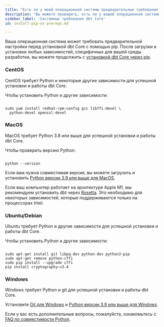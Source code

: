 ```yaml
---
title: "Есть ли у моей операционной системы предварительные требования?"
description: "Вы можете проверить, есть ли у вашей операционной системы предварительные требования для установки dbt Core."
sidebar_label: 'Системные требования dbt Core'
id: install-pip-os-prereqs.md

---
```


Ваша операционная система может требовать предварительной настройки перед установкой dbt Core с помощью pip. После загрузки и установки любых зависимостей, специфичных для вашей среды разработки, вы можете продолжить с [установкой dbt Core через pip](/docs/core/pip-install).

### CentOS

CentOS требует Python и некоторые другие зависимости для успешной установки и работы dbt Core.

Чтобы установить Python и другие зависимости:

```shell

sudo yum install redhat-rpm-config gcc libffi-devel \
  python-devel openssl-devel

```

### MacOS

MacOS требует Python 3.8 или выше для успешной установки и работы dbt Core.

Чтобы проверить версию Python:

```shell

python --version

```

Если вам нужна совместимая версия, вы можете загрузить и установить [Python версии 3.9 или выше для MacOS](https://www.python.org/downloads/macos).

Если ваш компьютер работает на архитектуре Apple M1, мы рекомендуем установить dbt через [Rosetta](https://support.apple.com/en-us/HT211861). Это необходимо для некоторых зависимостей, которые поддерживаются только на процессорах Intel.

### Ubuntu/Debian

Ubuntu требует Python и другие зависимости для успешной установки и работы dbt Core.

Чтобы установить Python и другие зависимости:

```shell

sudo apt-get install git libpq-dev python-dev python3-pip
sudo apt-get remove python-cffi
sudo pip install --upgrade cffi
pip install cryptography~=3.4

```

### Windows

Windows требует Python и git для успешной установки и работы dbt Core.

Установите [Git для Windows](https://git-scm.com/downloads) и [Python версии 3.9 или выше для Windows](https://www.python.org/downloads/windows/).

Если у вас есть дополнительные вопросы, пожалуйста, ознакомьтесь с [FAQ по совместимости Python](/faqs/Core/install-python-compatibility).
